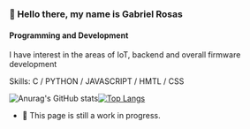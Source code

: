 ### 👋 Hello there, my name is Gabriel Rosas
#### Programming and Development
I have interest in the areas of IoT, backend and overall firmware development

Skills: C / PYTHON / JAVASCRIPT / HMTL / CSS

![Anurag's GitHub stats](https://github-readme-stats.vercel.app/api?username=RosasGabriel&show_icons=true&theme=tokyonight)[![Top Langs](https://github-readme-stats.vercel.app/api/top-langs/?username=RosasGabriel&theme=tokyonight)](https://github.com/anuraghazra/github-readme-stats)

- 🌱 This page is still a work in progress.
